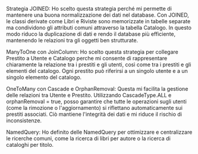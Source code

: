 Strategia JOINED:
Ho scelto questa strategia perché mi permette di mantenere una buona normalizzazione dei dati nel database. 
Con JOINED, le classi derivate come Libri e Riviste sono memorizzate in tabelle separate ma condividono gli attributi comuni attraverso la tabella Catalogo.
In questo modo riduco la duplicazione di dati e rendo il database più efficiente, mantenendo le relazioni tra gli oggetti ben strutturate.

ManyToOne con JoinColumn:
Ho scelto questa strategia per collegare Prestito a Utente e Catalogo perche mi consente di rappresentare chiaramente la relazione tra i prestiti e gli utenti,
così come tra i prestiti e gli elementi del catalogo. 
Ogni prestito può riferirsi a un singolo utente e a un singolo elemento del catalogo.

OneToMany con Cascade e OrphanRemoval:
Questa mi facilita la gestione delle relazioni tra Utente e Prestito. 
Utilizzando CascadeType.ALL e orphanRemoval = true, posso garantire che tutte le operazioni sugli utenti (come la rimozione o l'aggiornamento) 
si riflettano automaticamente sui prestiti associati. Ciò mantiene l'integrità dei dati e mi riduce il rischio di inconsistenze.

NamedQuery: Ho definito delle NamedQuery per ottimizzare e centralizzare le ricerche comuni,
come la ricerca di libri per autore o la ricerca di cataloghi per titolo. 
